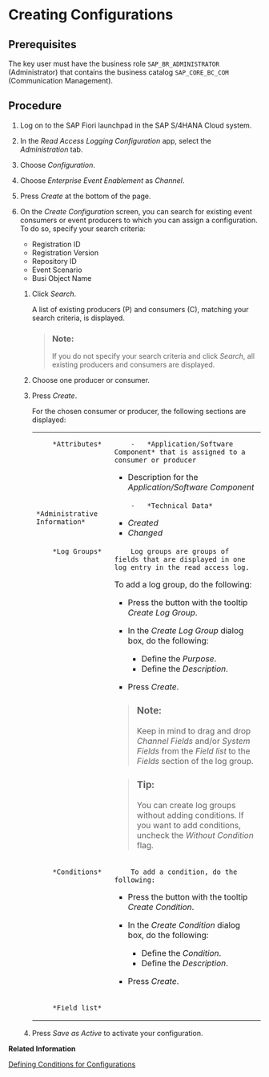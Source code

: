 <!-- loio7f3d5ddd964743d89dce15a9c89cb2eb -->

# Creating Configurations



## Prerequisites

The key user must have the business role `SAP_BR_ADMINISTRATOR` \(Administrator\) that contains the business catalog `SAP_CORE_BC_COM` \(Communication Management\).



## Procedure

1.  Log on to the SAP Fiori launchpad in the SAP S/4HANA Cloud system.

2.  In the *Read Access Logging Configuration* app, select the *Administration* tab.

3.  Choose *Configuration*.

4.  Choose *Enterprise Event Enablement* as *Channel*.

5.  Press *Create* at the bottom of the page.

6.  On the *Create Configuration* screen, you can search for existing event consumers or event producers to which you can assign a configuration. To do so, specify your search criteria:

    -   Registration ID
    -   Registration Version
    -   Repository ID
    -   Event Scenario
    -   Busi Object Name

    1.  Click *Search*.

        A list of existing producers \(P\) and consumers \(C\), matching your search criteria, is displayed.

        > ### Note:  
        > If you do not specify your search criteria and click *Search*, all existing producers and consumers are displayed.

    2.  Choose one producer or consumer.

    3.  Press *Create*.

        For the chosen consumer or producer, the following sections are displayed:


        <table>
        <tr>
        <td valign="top">
        
                *Attributes*


        
        </td>
        <td valign="top">
        
                -   *Application/Software Component* that is assigned to a consumer or producer
        -   Description for the *Application/Software Component*


        
        </td>
        </tr>
        <tr>
        <td valign="top">
        
                *Administrative Information*


        
        </td>
        <td valign="top">
        
                -   *Technical Data*
        -   *Created*
        -   *Changed*


        
        </td>
        </tr>
        <tr>
        <td valign="top">
        
                *Log Groups*


        
        </td>
        <td valign="top">
        
                Log groups are groups of fields that are displayed in one log entry in the read access log.

        To add a log group, do the following:

        -   Press the button with the tooltip *Create Log Group*.
        -   In the *Create Log Group* dialog box, do the following:
            -   Define the *Purpose*.
            -   Define the *Description*.

        -   Press *Create*.

        > ### Note:  
        > Keep in mind to drag and drop *Channel Fields* and/or *System Fields* from the *Field list* to the *Fields* section of the log group.

        > ### Tip:  
        > You can create log groups without adding conditions. If you want to add conditions, uncheck the *Without Condition* flag.


        
        </td>
        </tr>
        <tr>
        <td valign="top">
        
                *Conditions*


        
        </td>
        <td valign="top">
        
                To add a condition, do the following:

        -   Press the button with the tooltip *Create Condition*.
        -   In the *Create Condition* dialog box, do the following:
            -   Define the *Condition*.
            -   Define the *Description*.

        -   Press *Create*.


        
        </td>
        </tr>
        <tr>
        <td valign="top">
        
                *Field list*


        
        </td>
        <td valign="top">
        
                 


        
        </td>
        </tr>
        </table>
        
    4.  Press *Save as Active* to activate your configuration.



**Related Information**  


[Defining Conditions for Configurations](defining-conditions-for-configurations-52c115a.md "")

